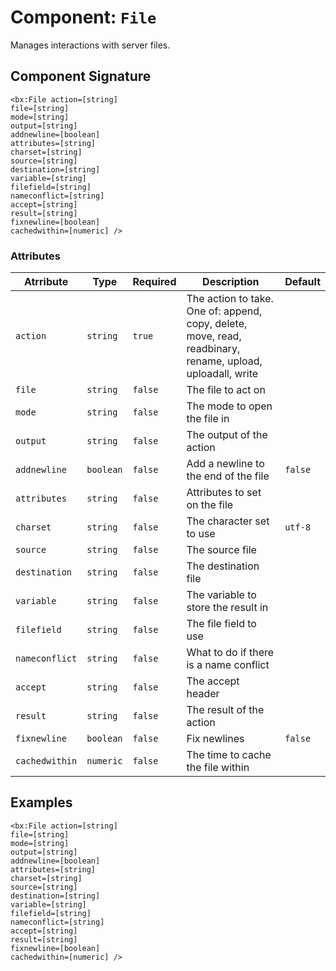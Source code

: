 [comment]: # (Note: This documentation is generated dynamically in the build process.  To modify the contents, change the javadoc on the _invoke method of the Component class)
# Component: `File`

Manages interactions with server files.

## Component Signature
```
<bx:File action=[string]
file=[string]
mode=[string]
output=[string]
addnewline=[boolean]
attributes=[string]
charset=[string]
source=[string]
destination=[string]
variable=[string]
filefield=[string]
nameconflict=[string]
accept=[string]
result=[string]
fixnewline=[boolean]
cachedwithin=[numeric] />
```
### Attributes

| Atrribute | Type | Required | Description | Default |
|----------|------|----------|-------------|---------|
| `action` | `string` | `true` | The action to take. One of: append, copy, delete, move, read, readbinary, rename, upload, uploadall, write |  |
| `file` | `string` | `false` | The file to act on |  |
| `mode` | `string` | `false` | The mode to open the file in |  |
| `output` | `string` | `false` | The output of the action |  |
| `addnewline` | `boolean` | `false` | Add a newline to the end of the file | `false` |
| `attributes` | `string` | `false` | Attributes to set on the file |  |
| `charset` | `string` | `false` | The character set to use | `utf-8` |
| `source` | `string` | `false` | The source file |  |
| `destination` | `string` | `false` | The destination file |  |
| `variable` | `string` | `false` | The variable to store the result in |  |
| `filefield` | `string` | `false` | The file field to use |  |
| `nameconflict` | `string` | `false` | What to do if there is a name conflict |  |
| `accept` | `string` | `false` | The accept header |  |
| `result` | `string` | `false` | The result of the action |  |
| `fixnewline` | `boolean` | `false` | Fix newlines | `false` |
| `cachedwithin` | `numeric` | `false` | The time to cache the file within |  |

## Examples

```
<bx:File action=[string]
file=[string]
mode=[string]
output=[string]
addnewline=[boolean]
attributes=[string]
charset=[string]
source=[string]
destination=[string]
variable=[string]
filefield=[string]
nameconflict=[string]
accept=[string]
result=[string]
fixnewline=[boolean]
cachedwithin=[numeric] />
```
